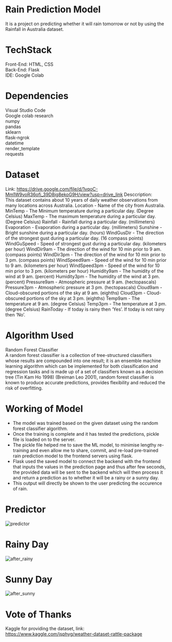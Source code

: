 # Rain Prediction Model
It is a project on predicting whether it will rain tomorrow or not by using the Rainfall in Australia dataset.

# TechStack
Front-End: HTML, CSS  
Back-End: Flask  
IDE: Google Colab  

# Dependencies
Visual Studio Code  
Google colab research  
numpy  
pandas  
sklearn  
flask-ngrok  
datetime  
render_template  
requests  

# Dataset
Link: https://drive.google.com/file/d/1vqoC-Mm1W9voR36ofj_39D8ig8ekoG9H/view?usp=drive_link
Desccription:  
This dataset contains about 10 years of daily weather observations from many locations across Australia.
Location - Name of the city from Australia.
MinTemp - The Minimum temperature during a particular day. (Degree Celsius)
MaxTemp - The maximum temperature during a particular day. (Degree Celsius)
Rainfall - Rainfall during a particular day. (millimeters)
Evaporation - Evaporation during a particular day. (millimeters)
Sunshine - Bright sunshine during a particular day. (hours)
WindGusDir - The direction of the strongest gust during a particular day. (16 compass points)
WindGuSpeed - Speed of strongest gust during a particular day. (kilometers per hour)
WindDir9am - The direction of the wind for 10 min prior to 9 am. (compass points)
WindDir3pm - The direction of the wind for 10 min prior to 3 pm. (compass points)
WindSpeed9am - Speed of the wind for 10 min prior to 9 am. (kilometers per hour)
WindSpeed3pm - Speed of the wind for 10 min prior to 3 pm. (kilometers per hour)
Humidity9am - The humidity of the wind at 9 am. (percent)
Humidity3pm - The humidity of the wind at 3 pm. (percent)
Pressure9am - Atmospheric pressure at 9 am. (hectopascals)
Pressure3pm - Atmospheric pressure at 3 pm. (hectopascals)
Cloud9am - Cloud-obscured portions of the sky at 9 am. (eighths)
Cloud3pm - Cloud-obscured portions of the sky at 3 pm. (eighths)
Temp9am - The temperature at 9 am. (degree Celsius)
Temp3pm - The temperature at 3 pm. (degree Celsius)
RainToday - If today is rainy then ‘Yes’. If today is not rainy then ‘No’.

# Algorithm Used
Random Forest Classifier   
A random forest classifier is a collection of tree-structured classifiers whose results are compounded into one result; it is an ensemble machine learning algorithm which can be implemented for both classification and regression tasks and is made up of a set of classifiers known as a decision tree (Tin Kam Ho 1998) (Breiman Leo 2001), random forest classifier is known to produce accurate predictions, provides flexibility and reduced the risk of overfitting.

# Working of Model
- The model was trained based on the given dataset using the random forest classifier algorithm.
- Once the training is complete and it has tested the predictions, pickle file is loaded on to the server.
- The pickle file helped me to save the ML model, to minimise lengthy re-training and even allow me to share, commit, and re-load pre-trained rain prediction model to the frontend servers using flask.
- Flask used the saved model to connect the backend with the frontend that inputs the values in the prediction page and thus after few seconds, the provided data will be sent to the backend which will then process it and return a prediction as to whether it will be a rainy or a sunny day.
- This output will directly be shown to the user predicting the occurence of rain.

# Predictor
![predictor](https://github.com/tanejakashish03/RainPredictionModel/assets/140004057/20337e70-5984-4d11-83f2-ed8f20e8ef65)

# Rainy Day
![after_rainy](https://github.com/tanejakashish03/RainPredictionModel/assets/140004057/d049bb68-845b-4393-af3d-13596831e248)

# Sunny Day
![after_sunny](https://github.com/tanejakashish03/RainPredictionModel/assets/140004057/8deb8433-a3d8-4ff1-82d3-9b60adc8b18c)

# Vote of Thanks
Kaggle for providing the dataset, link: https://www.kaggle.com/jsphyg/weather-dataset-rattle-package
